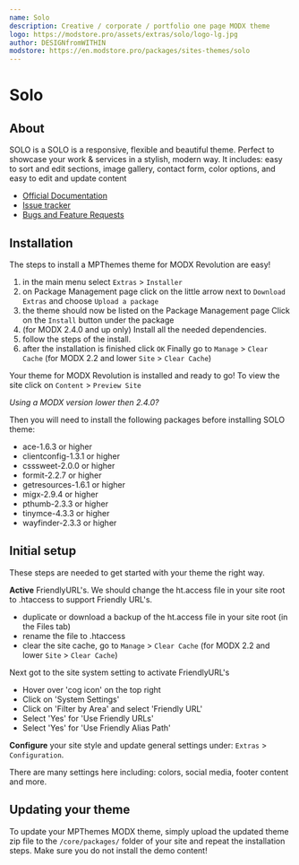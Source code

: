 ```yaml
---
name: Solo
description: Creative / corporate / portfolio one page MODX theme
logo: https://modstore.pro/assets/extras/solo/logo-lg.jpg
author: DESIGNfromWITHIN
modstore: https://en.modstore.pro/packages/sites-themes/solo
---
```

# Solo

## About

SOLO is a SOLO is a responsive, flexible and beautiful theme. Perfect to showcase your work & services in a stylish, modern way.
It includes: easy to sort and edit sections, image gallery, contact form, color options, and easy to edit and update content

- [Official Documentation][1]
- [Issue tracker][2]
- [Bugs and Feature Requests][3]

## Installation

The steps to install a MPThemes theme for MODX Revolution are easy!

1. in the main menu select `Extras` > `Installer`
2. on Package Management page click on the little arrow next to `Download Extras` and choose `Upload a package`
3. the theme should now be listed on the Package Management page Click on the `Install` button under the package
4. (for MODX 2.4.0 and up only) Install all the needed dependencies.
5. follow the steps of the install.
6. after the installation is finished click `OK` Finally go to `Manage` > `Clear Cache` (for MODX 2.2 and lower `Site` > `Clear Cache`)

Your theme for MODX Revolution is installed and ready to go! To view the site click on `Content` > `Preview Site`

*Using a MODX version lower then 2.4.0?*

Then you will need to install the following packages before installing SOLO theme:

- ace-1.6.3 or higher
- clientconfig-1.3.1 or higher
- csssweet-2.0.0 or higher
- formit-2.2.7 or higher
- getresources-1.6.1 or higher
- migx-2.9.4 or higher
- pthumb-2.3.3 or higher
- tinymce-4.3.3 or higher
- wayfinder-2.3.3 or higher

## Initial setup

These steps are needed to get started with your theme the right way.

**Active** FriendlyURL's. We should change the ht.access file in your site root to .htaccess to support Friendly URL's.

- duplicate or download a backup of the ht.access file in your site root (in the Files tab)
- rename the file to .htaccess
- clear the site cache, go to `Manage` > `Clear Cache` (for MODX 2.2 and lower `Site` > `Clear Cache`)

Next got to the site system setting to activate FriendlyURL's

- Hover over 'cog icon' on the top right
- Click on 'System Settings'
- Click on 'Filter by Area' and select 'Friendly URL'
- Select 'Yes' for 'Use Friendly URLs'
- Select 'Yes' for 'Use Friendly Alias Path'

**Configure** your site style and update general settings under: `Extras` > `Configuration`.

There are many settings here including: colors, social media, footer content and more.

## Updating your theme

To update your MPThemes MODX theme, simply upload the updated theme zip file to the `/core/packages/` folder of your site and repeat the installation steps.
Make sure you do not install the demo content!

[1]: http://mpthemes.com
[2]: https://bitbucket.org/DESIGNfromWITHIN/solo/issues
[3]: https://bitbucket.org/DESIGNfromWITHIN/solo/issues
